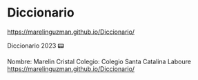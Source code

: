 # Diccionario

https://marelinguzman.github.io/Diccionario/

Diccionario 2023 📟

Nombre:	Marelin Cristal 
Colegio:	Colegio Santa Catalina Laboure
https://marelinguzman.github.io/Diccionario/
